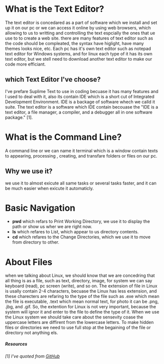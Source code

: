 # What is the Text Editor? 
The text editor is concedared as a part of software which we install and set up it on our pc or we can access it online by using web browsers, which allowing to us to writting and controlling the text espcially the ones that ue use to to create a web site.
there are many features of text editor such as the code should be compleated, the syntax have higlight, have many themes looks nice, etc.
Each pc has it's own text editor such as notepad text editor for Windows systems, and for linux each type of it has its own text editor, but we stell need to download another text editor to make our code more efficiant. 
## which Text Editor I've choose? 
I've prefare Suplime Text to use in coding becuase it has many features and I used to deal with it, also its contain IDE which is a short cut of Integrated Development Environment. 
IDE is a backage of software whech we calld it suite. The text editor is a software which IDE contain becouase the "IDE is a text editor, a file manager, a compiler, and a debugger all in one software package." [1].

# What is the Command Line?
A command line or we can name it terminal which is a window contain texts to appearing, processing , creating, and transfare folders or files on our pc.
## Why we use it?
we use it to almost exicute all same tasks or several tasks faster, and it can be much easier when exicute it automaticly.

# Basic Navigation
- **pwd** which refars to Print Working Directory, we use it to display the path or show us wher we are right now.
- **ls** which refares to List, which appear to us directory contents.
- **cd** which refares to the Change Directories, which we use it to move from directory to other.

# About Files
when we talking about Linux, we should know that we are concedring that all thing is  as a file, such as text, directory, image, for system we can say keyboard (read), pc screen (write), and so on.
The extension of file in Linux is usally contain 2-4 characters, becuase the Linux has less extension, and these charecters are refaring to the type of the file such as .exe which mean the file is executable, .text which mean normal  text, for photo it can be  .png, .jbg, and .gif. So, the extention for Linux is not very important, because the system will ignor it and enter to the file to define the type of it. When we use the Linux system we should take care about the sensevity coase the uppercase letters are diffirent from the lowercase letters. To make hidden files or directories we need to use full stop at the begaining of the file or directory not anything els.

##### Resources 
###### [1] I've quoted from [GitHub](https://codefellows.github.io/code-102-guide/curriculum/class-02/Choosing-A-Text-Editor--The-Older-Coder.pdf)
